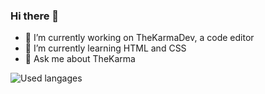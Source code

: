 ### Hi there 👋
- 🔭 I’m currently working on TheKarmaDev, a code editor
- 🌱 I’m currently learning HTML and CSS
- 💬 Ask me about TheKarma

![Used langages](https://github-readme-stats.vercel.app/api/top-langs/?username=Ozenrol64&layout=compact&theme=light "Most used langages")
